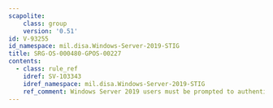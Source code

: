 ```yaml
---
scapolite:
    class: group
    version: '0.51'
id: V-93255
id_namespace: mil.disa.Windows-Server-2019-STIG
title: SRG-OS-000480-GPOS-00227
contents:
  - class: rule_ref
    idref: SV-103343
    idref_namespace: mil.disa.Windows-Server-2019-STIG
    ref_comment: Windows Server 2019 users must be prompted to authenticate  ...
---
```


